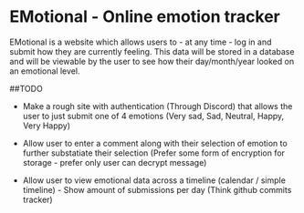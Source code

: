 # EMotional - Online emotion tracker

EMotional is a website which allows users to - at any time - log in and submit how they are currently feeling.
This data will be stored in a database and will be viewable by the user to see how their day/month/year looked on an emotional level.

##TODO

- Make a rough site with authentication (Through Discord) that allows the user to just submit one of 4 emotions (Very sad, Sad, Neutral, Happy, Very Happy)

- Allow user to enter a comment along with their selection of emotion to further substatiate their selection (Prefer some form of encryption for storage - prefer only user can decrypt message)

- Allow user to view emotional data across a timeline (calendar / simple timeline) - Show amount of submissions per day (Think github commits tracker)